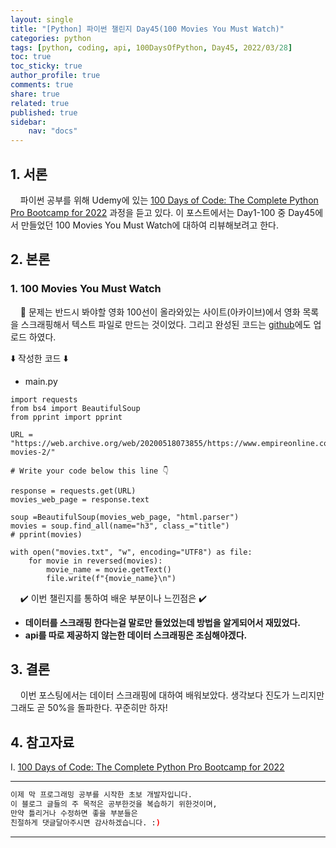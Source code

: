 ```yaml
---
layout: single
title: "[Python] 파이썬 챌린지 Day45(100 Movies You Must Watch)"
categories: python
tags: [python, coding, api, 100DaysOfPython, Day45, 2022/03/28]
toc: true
toc_sticky: true
author_profile: true
comments: true
share: true
related: true
published: true
sidebar: 
    nav: "docs"
---
```


## 1. 서론  

&nbsp;&nbsp;&nbsp;&nbsp;파이썬 공부를 위해 Udemy에 있는 [100 Days of Code: The Complete Python Pro Bootcamp for 2022](https://www.udemy.com/course/100-days-of-code/) 과정을 듣고 있다. 이 포스트에서는 Day1-100 중 Day45에서 만들었던 100 Movies You Must Watch에 대하여 리뷰해보려고 한다.

## 2. 본론  

### 1. 100 Movies You Must Watch  

&nbsp;&nbsp;&nbsp;&nbsp;🤔 문제는 반드시 봐야할 영화 100선이 올라와있는 사이트(아카이브)에서 영화 목록을 스크래핑해서 텍스트 파일로 만드는 것이었다. 그리고 완성된 코드는 [github](https://github.com/slowkoding/The-Complete-Python-Pro-Bootcamp-for-2022/tree/main/day45(100_movies_you_must_watch))에도 업로드 하였다.       

⬇️ 작성한 코드 ⬇️  

- main.py

```
import requests
from bs4 import BeautifulSoup
from pprint import pprint

URL = "https://web.archive.org/web/20200518073855/https://www.empireonline.com/movies/features/best-movies-2/"

# Write your code below this line 👇

response = requests.get(URL)
movies_web_page = response.text

soup =BeautifulSoup(movies_web_page, "html.parser")
movies = soup.find_all(name="h3", class_="title")
# pprint(movies)

with open("movies.txt", "w", encoding="UTF8") as file:
    for movie in reversed(movies):
        movie_name = movie.getText()
        file.write(f"{movie_name}\n")
```  

&nbsp;&nbsp;&nbsp;&nbsp;✔️ 이번 챌린지를 통하여 배운 부분이나 느낀점은 ✔️
- <b>데이터를 스크래핑 한다는걸 말로만 들었었는데 방법을 알게되어서 재밌었다.</b>
- <b>api를 따로 제공하지 않는한 데이터 스크래핑은 조심해야겠다.</b>  

## 3. 결론  

&nbsp;&nbsp;&nbsp;&nbsp;이번 포스팅에서는 데이터 스크래핑에 대하여 배워보았다. 생각보다 진도가 느리지만 그래도 곧 50%을 돌파한다. 꾸준히만 하자!  

## 4. 참고자료  

Ⅰ. [100 Days of Code: The Complete Python Pro Bootcamp for 2022](https://www.udemy.com/course/100-days-of-code/)

---

```bash
이제 막 프로그래밍 공부를 시작한 초보 개발자입니다.
이 블로그 글들의 주 목적은 공부한것을 복습하기 위한것이며, 
만약 틀리거나 수정하면 좋을 부분들은
친절하게 댓글달아주시면 감사하겠습니다. :)
```

---
